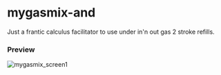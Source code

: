 # mygasmix-and

Just a frantic calculus facilitator to use under in'n out gas 2 stroke refills.

### Preview
![mygasmix_screen1](https://github.com/user-attachments/assets/05d1913c-df35-4c7d-af38-7476393be03e)
